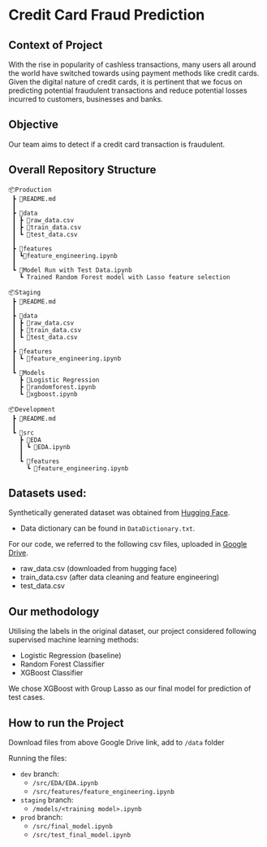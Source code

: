 # Credit Card Fraud Prediction

## Context of Project
With the rise in popularity of cashless transactions, many users all around the world have switched towards using payment methods like credit cards. Given the digital nature of credit cards, it is pertinent that we focus on predicting potential fraudulent transactions and reduce potential losses incurred to customers, businesses and banks.

## Objective
Our team aims to detect if a credit card transaction is fraudulent.

## Overall Repository Structure
```
📦Production
 ┣ 📜README.md
 ┃
 ┣ 📂data
 ┃ ┣ 📜raw_data.csv
 ┃ ┣ 📜train_data.csv
 ┃ ┗ 📜test_data.csv
 ┃
 ┣ 📂features
 ┃ ┗📜feature_engineering.ipynb
 ┃
 ┗ 📜Model Run with Test Data.ipynb
   ┗ Trained Random Forest model with Lasso feature selection

📦Staging
 ┣ 📜README.md
 ┃
 ┣ 📂data
 ┃ ┣ 📜raw_data.csv
 ┃ ┣ 📜train_data.csv
 ┃ ┗ 📜test_data.csv
 ┃
 ┣ 📂features
 ┃ ┗ 📜feature_engineering.ipynb
 ┃
 ┗ 📂Models
   ┣ 📜Logistic Regression
   ┣ 📜randomforest.ipynb
   ┗ 📜xgboost.ipynb

📦Development
 ┣ 📜README.md
 ┃
 ┗ 📂src
   ┣ 📂EDA
   ┃ ┗ 📜EDA.ipynb
   ┃
   ┗ 📂features
     ┗ 📜feature_engineering.ipynb
```

## Datasets used:
Synthetically generated dataset was obtained from [Hugging Face](https://huggingface.co/datasets/Nooha/cc_fraud_detection_dataset).
- Data dictionary can be found in `DataDictionary.txt`.


For our code, we referred to the following csv files, uploaded in [Google Drive](https://drive.google.com/file/d/1kYtxS3LhSl9DR_ONA7qdJCclRGx4t3bK/view?usp=drive_link).
- raw_data.csv (downloaded from hugging face)
- train_data.csv (after data cleaning and feature engineering)
- test_data.csv

## Our methodology
Utilising the labels in the original dataset, our project considered following supervised machine learning methods:
- Logistic Regression (baseline)
- Random Forest Classifier
- XGBoost Classifier

We chose XGBoost with Group Lasso as our final model for prediction of test cases.

## How to run the Project
Download files from above Google Drive link, add to `/data` folder

Running the files:
* `dev` branch:
    * `/src/EDA/EDA.ipynb`
    * `/src/features/feature_engineering.ipynb`
* `staging` branch:
    * `/models/<training model>.ipynb`
* `prod` branch:
    *  `/src/final_model.ipynb`
    *  `/src/test_final_model.ipynb`